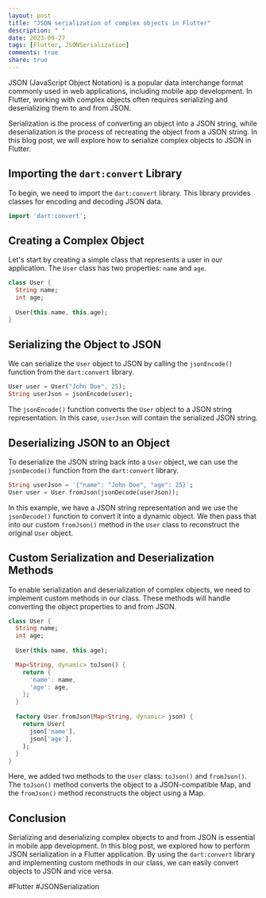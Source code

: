 ```yaml
---
layout: post
title: "JSON serialization of complex objects in Flutter"
description: " "
date: 2023-09-27
tags: [Flutter, JSONSerialization]
comments: true
share: true
---
```


JSON (JavaScript Object Notation) is a popular data interchange format commonly used in web applications, including mobile app development. In Flutter, working with complex objects often requires serializing and deserializing them to and from JSON.

Serialization is the process of converting an object into a JSON string, while deserialization is the process of recreating the object from a JSON string. In this blog post, we will explore how to serialize complex objects to JSON in Flutter.

## Importing the `dart:convert` Library
To begin, we need to import the `dart:convert` library. This library provides classes for encoding and decoding JSON data.

```dart
import 'dart:convert';
```

## Creating a Complex Object
Let's start by creating a simple class that represents a user in our application. The `User` class has two properties: `name` and `age`.

```dart
class User {
  String name;
  int age;
  
  User(this.name, this.age);
}
```

## Serializing the Object to JSON
We can serialize the `User` object to JSON by calling the `jsonEncode()` function from the `dart:convert` library.

```dart
User user = User("John Doe", 25);
String userJson = jsonEncode(user);
```

The `jsonEncode()` function converts the `User` object to a JSON string representation. In this case, `userJson` will contain the serialized JSON string.

## Deserializing JSON to an Object
To deserialize the JSON string back into a `User` object, we can use the `jsonDecode()` function from the `dart:convert` library.

```dart
String userJson = '{"name": "John Doe", "age": 25}';
User user = User.fromJson(jsonDecode(userJson));
```

In this example, we have a JSON string representation and we use the `jsonDecode()` function to convert it into a dynamic object. We then pass that into our custom `fromJson()` method in the `User` class to reconstruct the original `User` object.

## Custom Serialization and Deserialization Methods
To enable serialization and deserialization of complex objects, we need to implement custom methods in our class. These methods will handle converting the object properties to and from JSON.

```dart
class User {
  String name;
  int age;
  
  User(this.name, this.age);

  Map<String, dynamic> toJson() {
    return {
      'name': name,
      'age': age,
    };
  }
  
  factory User.fromJson(Map<String, dynamic> json) {
    return User(
      json['name'],
      json['age'],
    );
  }
}
```
Here, we added two methods to the `User` class: `toJson()` and `fromJson()`. The `toJson()` method converts the object to a JSON-compatible Map, and the `fromJson()` method reconstructs the object using a Map.

## Conclusion
Serializing and deserializing complex objects to and from JSON is essential in mobile app development. In this blog post, we explored how to perform JSON serialization in a Flutter application. By using the `dart:convert` library and implementing custom methods in our class, we can easily convert objects to JSON and vice versa.

#Flutter #JSONSerialization